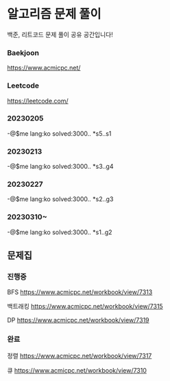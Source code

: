 # 알고리즘 문제 풀이
백준, 리트코드 문제 풀이 공유 공간입니다!

### Baekjoon
https://www.acmicpc.net/

### Leetcode
https://leetcode.com/

### 20230205
-@$me lang:ko solved:3000.. *s5..s1

### 20230213
-@$me lang:ko solved:3000.. *s3..g4

### 20230227
-@$me lang:ko solved:3000.. *s2..g3

### 20230310~
-@$me lang:ko solved:3000.. *s1..g2


## 문제집

### 진행중
BFS
https://www.acmicpc.net/workbook/view/7313

백트래킹
https://www.acmicpc.net/workbook/view/7315

DP
https://www.acmicpc.net/workbook/view/7319

### 완료
정렬 
https://www.acmicpc.net/workbook/view/7317

큐 
https://www.acmicpc.net/workbook/view/7310
